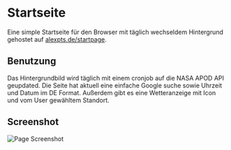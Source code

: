 # Startseite

Eine simple Startseite für den Browser mit täglich wechseldem Hintergrund gehostet auf [alexpts.de/startpage](https://alexpts.de/startpage).

## Benutzung

Das Hintergrundbild wird täglich mit einem cronjob auf die NASA APOD API geupdated. Die Seite hat aktuell eine einfache Google suche sowie Uhrzeit und Datum im DE Format. Außerdem gibt es eine Wetteranzeige mit Icon und vom User gewähltem Standort.

## Screenshot

![Page Screenshot](https://alexpts.de/startpage/githubscreen/alexpts.de-startpage.jpg)

